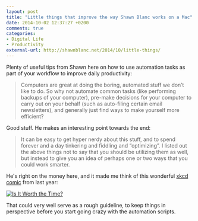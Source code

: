 ```yaml
---
layout: post
title: "Little things that improve the way Shawn Blanc works on a Mac"
date: 2014-10-02 12:37:27 +0200
comments: true
categories: 
- Digital Life
- Productivity
external-url: http://shawnblanc.net/2014/10/little-things/
---
```


Plenty of useful tips from Shawn here on how to use automation tasks as part of your workflow to improve daily productivity:

> Computers are great at doing the boring, automated stuff we don’t like to do. So why not automate common tasks (like performing backups of your computer), pre-make decisions for your computer to carry out on your behalf (such as auto-filing certain email newsletters), and generally just find ways to make yourself more efficient?

Good stuff. He makes an interesting point towards the end:

> It can be easy to get hyper nerdy about this stuff, and to spend forever and a day tinkering and fiddling and “optimizing”. I listed out the above things not to say that you should be utilizing them as well, but instead to give you an idea of perhaps one or two ways that you could work smarter.

He's right on the money here, and it made me think of this wonderful [xkcd comic](http://xkcd.com/1205/) from last year:

[![Is It Worth the Time?](http://imgs.xkcd.com/comics/is_it_worth_the_time.png)](http://xkcd.com/1205/)

That could very well serve as a rough guideline, to keep things in perspective before you start going crazy with the automation scripts.